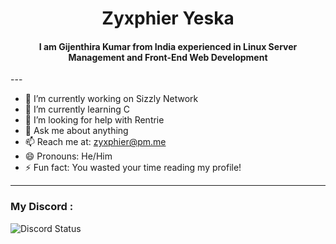 <h1 align="center">Zyxphier Yeska</h1>
<h4 align="center">I am Gijenthira Kumar from India experienced in Linux Server Management and Front-End Web Development</h4>
---

- 🔭 I’m currently working on Sizzly Network
- 🌱 I’m currently learning C
- 🤔 I’m looking for help with Rentrie
- 💬 Ask me about anything
- 📫 Reach me at: zyxphier@pm.me
- 😄 Pronouns: He/Him
- ⚡ Fun fact: You wasted your time reading my profile!

---
### My Discord :
<img src="https://discord.c99.nl/widget/theme-4/977232016829448242.png" alt="Discord Status">

